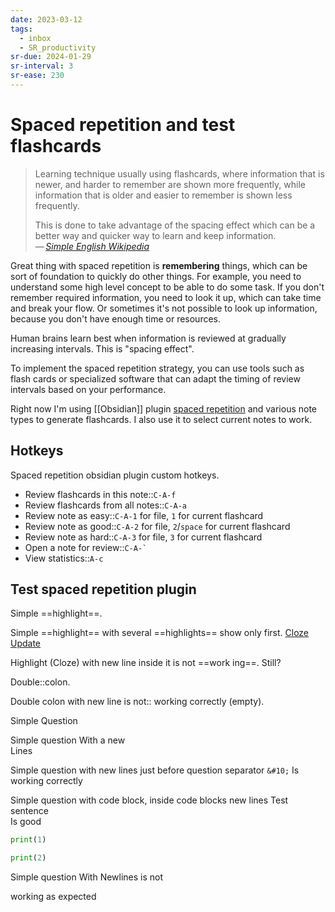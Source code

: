 ```yaml
---
date: 2023-03-12
tags:
  - inbox
  - SR_productivity
sr-due: 2024-01-29
sr-interval: 3
sr-ease: 230
---
```


# Spaced repetition and test flashcards

> Learning technique usually using flashcards, where information that is newer,
> and harder to remember are shown more frequently, while information that is
> older and easier to remember is shown less frequently.
>
> This is done to take advantage of the spacing effect which can be a better way
> and quicker way to learn and keep information.\
> — <cite>[Simple English Wikipedia](https://simple.wikipedia.org/wiki/Spaced_repetition)</cite>

Great thing with spaced repetition is **remembering** things, which can be sort
of foundation to quickly do other things. For example, you need to understand
some high level concept to be able to do some task. If you don't remember
required information, you need to look it up, which can take time and break your
flow. Or sometimes it's not possible to look up information, because you don't
have enough time or resources.

Human brains learn best when information is reviewed at gradually increasing
intervals. This is "spacing effect".

To implement the spaced repetition strategy, you can use tools such as flash
cards or specialized software that can adapt the timing of review intervals
based on your performance.

Right now I'm using [[Obsidian]] plugin
[spaced repetition](https://www.stephenmwangi.com/obsidian-spaced-repetition/)
and various note types to generate flashcards. I also use it to select current
notes to work.

<!-- TODO: describe how I use it (reviewing notes) -->

## Hotkeys

Spaced repetition obsidian plugin custom hotkeys.

- Review flashcards in this note::`C-A-f` <!--SR:!2024-07-02,6,241-->
- Review flashcards from all notes::`C-A-a` <!--SR:!2024-06-30,4,240-->
- Review note as easy::`C-A-1` for file, `1` for current flashcard <!--SR:!2024-07-01,5,241-->
- Review note as good::`C-A-2` for file, `2`/`space` for current flashcard <!--SR:!2024-07-01,5,241-->
- Review note as hard::`C-A-3` for file, `3` for current flashcard <!--SR:!2024-06-30,4,241-->
- Open a note for review::``C-A-` ``
- View statistics::`A-c` <!--SR:!2024-06-28,2,240-->


## Test spaced repetition plugin

Simple ==highlight==. <!--SR:!2024-07-03,7,259-->

Simple ==highlight== with several ==highlights== show only first.
[Cloze Update](https://github.com/st3v3nmw/obsidian-spaced-repetition/pull/943) <!--SR:!2000-01-01,1,250!2024-06-28,2,241-->

Highlight (Cloze) with new line inside it is not ==work
ing==. Still?

Double::colon. <!--SR:!2024-07-06,10,261-->

Double colon with new line is not:: <!--SR:!2024-07-03,7,259-->
working correctly (empty).

Simple
&#10;
Question <!--SR:!2024-07-04,8,260-->

Simple question
&#10;
With a new
\
Lines <!--SR:!2024-07-05,9,260-->

Simple question with new lines just before
question separator `&#10;`
&#10;
Is working correctly <!--SR:!2024-06-28,2,241-->

Simple question with code block, inside code blocks new lines
&#10;
Test sentence
\
Is good
```python
print(1)

print(2)
```
<!--SR:!2024-06-28,2,241-->

Simple question
&#10;
With Newlines is not <!--SR:!2024-06-28,2,241-->

working as expected
